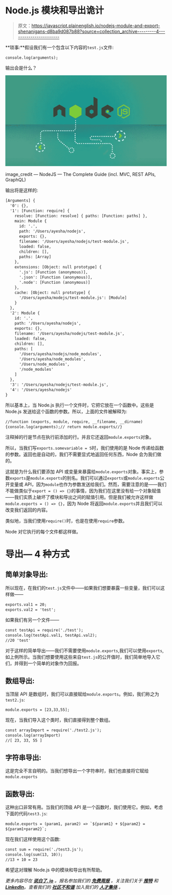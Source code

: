 # Node.js 模块和导出诡计

> 原文：<https://javascript.plainenglish.io/nodejs-module-and-export-shenanigans-d8ba9d087b88?source=collection_archive---------4----------------------->

**琐事:**假设我们有一个包含以下内容的`test.js`文件:

```
console.log(arguments);
```

输出会是什么？

![](img/beeb04807eb4a5b12e4e43130fcee457.png)

image_credit — NodeJS — The Complete Guide (incl. MVC, REST APIs, GraphQL)

输出将是这样的:

```
[Arguments] {
  '0': {},
  '1': [Function: require] {
    resolve: [Function: resolve] { paths: [Function: paths] },
    main: Module {
      id: '.',
      path: '/Users/ayesha/nodejs',
      exports: {},
      filename: '/Users/ayesha/nodejs/test-module.js',
      loaded: false,
      children: [],
      paths: [Array]
    },
    extensions: [Object: null prototype] {
      '.js': [Function (anonymous)],
      '.json': [Function (anonymous)],
      '.node': [Function (anonymous)]
    },
    cache: [Object: null prototype] {
      '/Users/ayesha/modejs/test-module.js': [Module]
    }
  },
  '2': Module {
    id: '.',
    path: '/Users/ayesha/nodejs',
    exports: {},
    filename: '/Users/ayesha/nodejs/test-module.js',
    loaded: false,
    children: [],
    paths: [
      '/Users/ayesha/nodejs/node_modules',
      '/Users/ayesha/node_modules',
      '/Users/node_modules',
      '/node_modules'
    ]
  },
  '3': '/Users/ayesha/nodejs/test-module.js',
  '4': '/Users/ayesha/nodejs'
}
```

所以基本上，当 Node.js 执行一个文件时，它把它放在一个函数中。这些是 Node.js 发送给这个函数的参数。所以，上面的文件被解释为:

```
//function (exports, module, require, __filename, __dirname) {console.log(arguments);// return module.exports//}
```

注释掉的行是节点在执行前添加的行。并且它还返回`module.exports`对象。

所以，当我们写`exports.somevariable = 5`时，我们使用的是 Node 传递给函数的参数。返回也是自动的，我们不需要显式地返回任何东西，Node 会为我们做的。

这就是为什么我们要添加 API 或变量来暴露给`module.exports`对象。事实上，参数`exports`是`module.exports`的别名。我们可以通过`exports`或`module.exports`公开变量或 API，因为`module`也作为参数发送给我们。然而，需要注意的是——我们不能做类似于`export = () => {}`的事情，因为我们在这里没有给一个对象赋值——我们实质上破坏了模块和导出之间的赋值引用。但是我们被允许这样做`module.exports = () => {}`，因为 Node 将返回`module.exports`并且我们可以改变我们返回的内容。

类似地，当我们使用`require()`时，也是在使用`require`参数。

Node 对它执行的每个文件都这样做。

# 导出— 4 种方式

## 简单对象导出:

所以现在，在我们的`test.js`文件中——如果我们想要暴露一些变量，我们可以这样做——

```
exports.val1 = 20;
exports.val2 = 'test';
```

如果我们有另一个文件——

```
const testApi = require('./test');
console.log(testApi.val1, testApi.val2);
//20 'test'
```

对于这样的简单导出——我们不需要使用`module.exports`,我们可以使用`exports`,如上例所示。当我们想要使用这些来自`test.js`的公开值时，我们简单地导入它们，并得到一个简单的对象作为回报。

## 数组导出:

当顶层 API 是数组时，我们可以直接赋给`module.exports`。例如，我们称之为`test2.js`:

```
module.exports = [23,33,55];
```

现在，当我们导入这个类时，我们直接得到整个数组。

```
const arrayImport = require('./test2.js');
console.log(arrayImport)
//[ 23, 33, 55 ]
```

## 字符串导出:

这是完全不言自明的。当我们想导出一个字符串时，我们也直接将它赋给`module.exports`

## 函数导出:

这种出口非常有用。当我们的顶级 API 是一个函数时，我们使用它。例如，考虑下面的代码`test3.js`:

```
module.exports = (param1, param2) => `${param1} + ${param2} = ${param1+param2}`;
```

现在我们这样使用这个函数:

```
const sum = require('./test3.js');
console.log(sum(13, 10));
//13 + 10 = 23
```

希望这对理解 Node.js 中的模块和导出有所帮助。

*更多内容尽在* [***说白了. io***](https://plainenglish.io/) *。报名参加我们的* [***免费周报***](http://newsletter.plainenglish.io/) *。关注我们关于* [***推特***](https://twitter.com/inPlainEngHQ) *和*[***LinkedIn***](https://www.linkedin.com/company/inplainenglish/)*。查看我们的* [***社区不和谐***](https://discord.gg/GtDtUAvyhW) *加入我们的* [***人才集体***](https://inplainenglish.pallet.com/talent/welcome) *。*